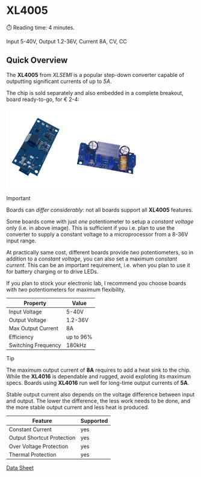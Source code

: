 # XL4005
:stopwatch: Reading time: 4 minutes.

Input 5-40V, Output 1.2-36V, Current 8A, CV, CC

## Quick Overview

The **XL4005** from *XLSEMI* is a popular step-down converter capable of outputting significant currents of up to *5A*. 

The chip is sold separately and also embedded in a complete breakout, board ready-to-go, for € 2-4:

<img src="images/xl4005_example_w.png" width="70%" height="70%" />

> [!IMPORTANT]  
> Boards can *differ considerably*: not all boards support all **XL4005** features.
> 
> Some boards come with just *one* potentiometer to setup a *constant voltage* only (i.e. in above image). This is sufficient if you i.e. plan to use the converter to supply a constant voltage to a microprocessor from a 8-36V input range.
> 
> At practically same cost, different boards provide *two* potentiometers, so in addition to a *constant voltage*, you can also set a maximum *constant current*. This can be an important requirement, i.e. when you plan to use it for battery charging or to drive LEDs.
>
> If you plan to stock your electronic lab, I recommend you choose boards with *two* potentiometers for maximum flexibility.

| Property | Value |
| --- | --- |
| Input Voltage | 5-40V |
| Output Voltage | 1.2-36V |
| Max Output Current | 8A |
| Efficiency | up to 96% |
| Switching Frequency | 180kHz |

> [!TIP]
> The maximum output current of **8A** requires to add a heat sink to the chip. While the **XL4016** is dependable and rugged, avoid exploting its maximum specs. Boards using **XL4016** run well for long-time output currents of **5A**.
>
> Stable output current also depends on the voltage difference between input and output. The lower the difference, the less work needs to be done, and the more stable output current and less heat is produced.

| Feature | Supported |
| --- | --- |
| Constant Current | yes |
| Output Shortcut Protection | yes |
| Over Voltage Protection | yes |
| Thermal Protection | yes |

[Data Sheet](materials/XL4016_datasheet.pdf)


